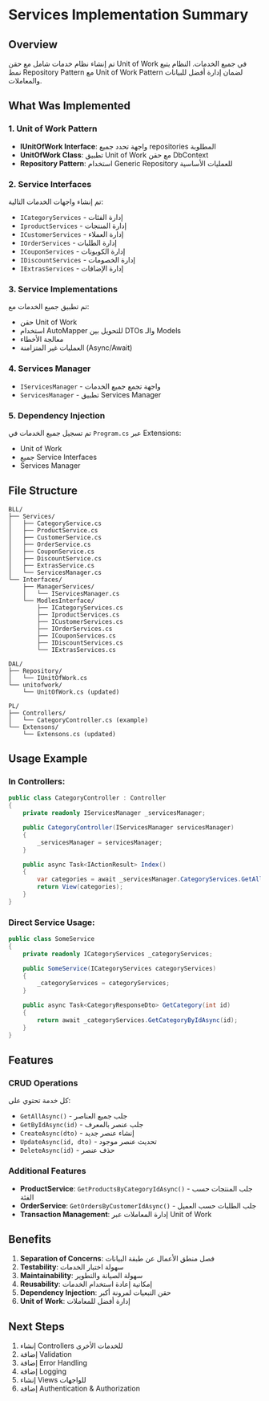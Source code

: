 # Services Implementation Summary

## Overview
تم إنشاء نظام خدمات شامل مع حقن Unit of Work في جميع الخدمات. النظام يتبع نمط Repository Pattern مع Unit of Work Pattern لضمان إدارة أفضل للبيانات والمعاملات.

## What Was Implemented

### 1. Unit of Work Pattern
- **IUnitOfWork Interface**: واجهة تحدد جميع repositories المطلوبة
- **UnitOfWork Class**: تطبيق Unit of Work مع حقن DbContext
- **Repository Pattern**: استخدام Generic Repository للعمليات الأساسية

### 2. Service Interfaces
تم إنشاء واجهات الخدمات التالية:
- `ICategoryServices` - إدارة الفئات
- `IproductServices` - إدارة المنتجات  
- `ICustomerServices` - إدارة العملاء
- `IOrderServices` - إدارة الطلبات
- `ICouponServices` - إدارة الكوبونات
- `IDiscountServices` - إدارة الخصومات
- `IExtrasServices` - إدارة الإضافات

### 3. Service Implementations
تم تطبيق جميع الخدمات مع:
- حقن Unit of Work
- استخدام AutoMapper للتحويل بين DTOs والـ Models
- معالجة الأخطاء
- العمليات غير المتزامنة (Async/Await)

### 4. Services Manager
- `IServicesManager` - واجهة تجمع جميع الخدمات
- `ServicesManager` - تطبيق Services Manager

### 5. Dependency Injection
تم تسجيل جميع الخدمات في `Program.cs` عبر Extensions:
- Unit of Work
- جميع Service Interfaces
- Services Manager

## File Structure

```
BLL/
├── Services/
│   ├── CategoryService.cs
│   ├── ProductService.cs
│   ├── CustomerService.cs
│   ├── OrderService.cs
│   ├── CouponService.cs
│   ├── DiscountService.cs
│   ├── ExtrasService.cs
│   └── ServicesManager.cs
└── Interfaces/
    ├── ManagerServices/
    │   └── IServicesManager.cs
    └── ModlesInterface/
        ├── ICategoryServices.cs
        ├── IproductServices.cs
        ├── ICustomerServices.cs
        ├── IOrderServices.cs
        ├── ICouponServices.cs
        ├── IDiscountServices.cs
        └── IExtrasServices.cs

DAL/
├── Repository/
│   └── IUnitOfWork.cs
└── unitofwork/
    └── UnitOfWork.cs (updated)

PL/
├── Controllers/
│   └── CategoryController.cs (example)
└── Extensons/
    └── Extensons.cs (updated)
```

## Usage Example

### In Controllers:
```csharp
public class CategoryController : Controller
{
    private readonly IServicesManager _servicesManager;

    public CategoryController(IServicesManager servicesManager)
    {
        _servicesManager = servicesManager;
    }

    public async Task<IActionResult> Index()
    {
        var categories = await _servicesManager.CategoryServices.GetAllCategoriesAsync();
        return View(categories);
    }
}
```

### Direct Service Usage:
```csharp
public class SomeService
{
    private readonly ICategoryServices _categoryServices;

    public SomeService(ICategoryServices categoryServices)
    {
        _categoryServices = categoryServices;
    }

    public async Task<CategoryResponseDto> GetCategory(int id)
    {
        return await _categoryServices.GetCategoryByIdAsync(id);
    }
}
```

## Features

### CRUD Operations
كل خدمة تحتوي على:
- `GetAllAsync()` - جلب جميع العناصر
- `GetByIdAsync(id)` - جلب عنصر بالمعرف
- `CreateAsync(dto)` - إنشاء عنصر جديد
- `UpdateAsync(id, dto)` - تحديث عنصر موجود
- `DeleteAsync(id)` - حذف عنصر

### Additional Features
- **ProductService**: `GetProductsByCategoryIdAsync()` - جلب المنتجات حسب الفئة
- **OrderService**: `GetOrdersByCustomerIdAsync()` - جلب الطلبات حسب العميل
- **Transaction Management**: إدارة المعاملات عبر Unit of Work

## Benefits

1. **Separation of Concerns**: فصل منطق الأعمال عن طبقة البيانات
2. **Testability**: سهولة اختبار الخدمات
3. **Maintainability**: سهولة الصيانة والتطوير
4. **Reusability**: إمكانية إعادة استخدام الخدمات
5. **Dependency Injection**: حقن التبعيات لمرونة أكبر
6. **Unit of Work**: إدارة أفضل للمعاملات

## Next Steps

1. إنشاء Controllers للخدمات الأخرى
2. إضافة Validation
3. إضافة Error Handling
4. إضافة Logging
5. إنشاء Views للواجهات
6. إضافة Authentication & Authorization

